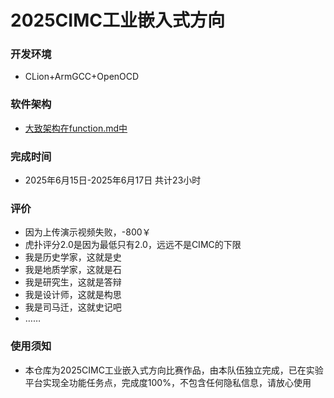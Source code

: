 # 2025CIMC工业嵌入式方向

### 开发环境
- CLion+ArmGCC+OpenOCD

### 软件架构
- [大致架构在function.md中](function.md "点我查看思路")

### 完成时间
- 2025年6月15日-2025年6月17日 共计23小时

### 评价
- 因为上传演示视频失败，-800￥
- 虎扑评分2.0是因为最低只有2.0，远远不是CIMC的下限
- 我是历史学家，这就是史
- 我是地质学家，这就是石
- 我是研究生，这就是答辩
- 我是设计师，这就是构思
- 我是司马迁，这就史记吧
- ……

### 使用须知
- 本仓库为2025CIMC工业嵌入式方向比赛作品，由本队伍独立完成，已在实验平台实现全功能任务点，完成度100%，不包含任何隐私信息，请放心使用